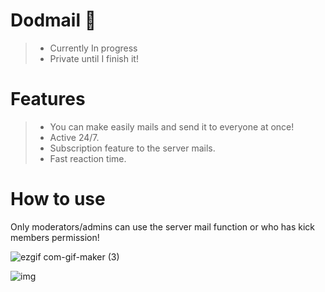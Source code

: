 # Dodmail 🤖
> - Currently In progress
> - Private until I finish it!  
   
# Features
> - You can make easily mails and send it to everyone at once!  
> - Active 24/7.  
> - Subscription feature to the server mails.  
> - Fast reaction time. 

# How to use

Only moderators/admins can use the server mail function or who has kick members permission!



![ezgif com-gif-maker (3)](https://user-images.githubusercontent.com/78267674/153893360-985c7b8c-ea1b-4457-a650-a81599c53f1d.gif)


![img](https://user-images.githubusercontent.com/78267674/153889753-c92973da-4489-49da-a1d1-6d67430e8384.gif)

